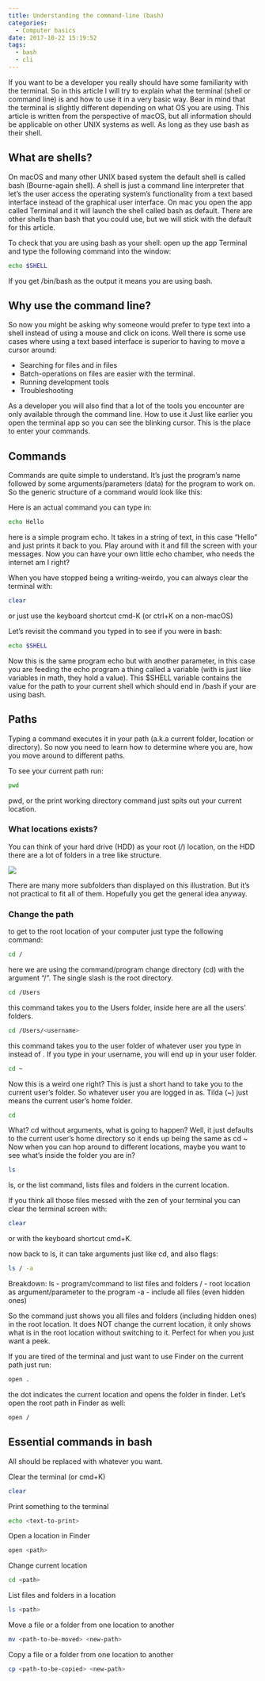 ```yaml
---
title: Understanding the command-line (bash)
categories:
  - Computer basics
date: 2017-10-22 15:19:52
tags:
  - bash
  - cli
---
```


If you want to be a developer you really should have some familiarity with the terminal. So in this article I will try to explain what the terminal (shell or command line) is and how to use it in a very basic way. Bear in mind that the terminal is slightly different depending on what OS you are using. This article is written from the perspective of macOS, but all information should be applicable on other UNIX systems as well. As long as they use bash as their shell.
<!-- more -->
## What are shells?
On macOS and many other UNIX based system the default shell is called bash (Bourne-again shell). A shell is just a command line interpreter that let’s the user access the operating system’s functionality from a text based interface instead of the graphical user interface.
On mac you open the app called Terminal and it will launch the shell called bash as default. There are other shells than bash that you could use, but we will stick with the default for this article.

To check that you are using bash as your shell: open up the app Terminal and type the following command into the window:

``` bash
echo $SHELL
```

If you get /bin/bash as the output it means you are using bash.

## Why use the command line?
So now you might be asking why someone would prefer to type text into a shell instead of using a mouse and click on icons. Well there is some use cases where using a text based interface is superior to having to move a cursor around:

- Searching for files and in files
- Batch-operations on files are easier with the terminal. 
- Running development tools
- Troubleshooting

As a developer you will also find that a lot of the tools you encounter are only available through the command line.
How to use it
Just like earlier you open the terminal app so you can see the blinking cursor. This is the place to enter your commands.

## Commands
Commands are quite simple to understand. It’s just the program’s name followed by some arguments/parameters (data) for the program to work on. So the generic structure of a command would look like this:

<program> <arguments>


Here is an actual command you can type in:

``` bash
echo Hello
```
here is a simple program echo. It takes in a string of text, in this case “Hello” and just prints it back to you. Play around with it and fill the screen with your messages. Now you can have your own little echo chamber, who needs the internet am I right?

When you have stopped being a writing-weirdo, you can always clear the terminal with:

``` bash
clear
```

or just use the keyboard shortcut cmd-K (or ctrl+K on a non-macOS)

Let’s revisit the command you typed in to see if you were in bash:

``` bash
echo $SHELL
```

Now this is the same program echo but with another parameter, in this case you are feeding the echo program a thing called a variable (with is just like variables in math, they hold a value). This $SHELL variable contains the value for the path to your current shell which should end in /bash if your are using bash.

## Paths
Typing a command executes it in your path (a.k.a current folder, location or directory). 
So now you need to learn how to determine where you are, how you move around to different paths.

To see your current path run:

``` bash
pwd
```

pwd, or the print working directory command just spits out your current location.

### What locations exists?
You can think of your hard drive (HDD) as your root (/) location, on the HDD there are a lot of folders in a tree like structure.

![](/images/path-structure-bash.jpg)

There are many more subfolders than displayed on this illustration. But it’s not practical to fit all of them. Hopefully you get the general idea anyway.

### Change the path
to get to the root location of your computer just type the following command:

``` bash
cd /
```

here we are using the command/program change directory (cd) with the argument “/”. The single slash is the root directory. 

``` bash
cd /Users
```

this command takes you to the Users folder, inside here are all the users’ folders.

``` bash
cd /Users/<username>
```

this command takes you to the user folder of whatever user you type in instead of <username>. If you type in your username, you will end up in your user folder.

``` bash
cd ~
```

Now this is a weird one right? This is just a short hand to take you to the current user’s folder. So whatever user you are logged in as. Tilda (~) just means the current user’s home folder.

``` bash
cd
```

What? cd without arguments, what is going to happen? Well, it just defaults to the current user’s home directory so it ends up being the same as cd ~
Now when you can hop around to different locations, maybe you want to see what’s inside the folder you are in?

``` bash
ls
```

ls, or the list command, lists files and folders in the current location.

If you think all those files messed with the zen of your terminal you can clear the terminal screen with:

``` bash
clear
```

or with the keyboard shortcut cmd+K. 

now back to ls, it can take arguments just like cd, and also flags:

``` bash
ls / -a
```

Breakdown:
ls - program/command to list files and folders
/ - root location as argument/parameter to the program
-a - include all files (even hidden ones)

So the command just shows you all files and folders (including hidden ones) in the root location. It does NOT change the current location, it only shows what is in the root location without switching to it. Perfect for when you just want a peek.

If you are tired of the terminal and just want to use Finder on the current path just run:

``` bash
open .
```

the dot indicates the current location and opens the folder in finder. Let’s open the root path in Finder as well:

``` bash
open /
```

## Essential commands in bash
All <arguments> should be replaced with whatever you want.

Clear the terminal (or cmd+K)
``` bash
clear
```
Print something to the terminal
``` bash
echo <text-to-print>
```
Open a location in Finder
``` bash
open <path>
```
Change current location
``` bash
cd <path>
```
List files and folders in a location
``` bash
ls <path>
```
Move a file or a folder from one location to another
``` bash
mv <path-to-be-moved> <new-path>
```
Copy a file or a folder from one location to another
``` bash
cp <path-to-be-copied> <new-path>
```
